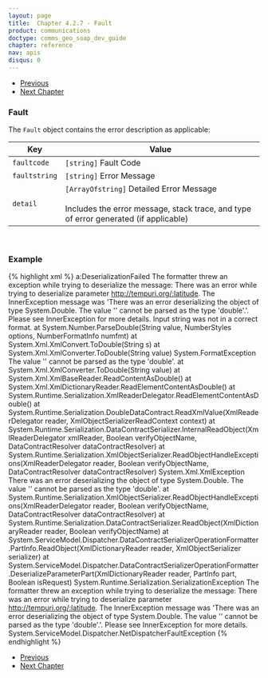 ```yaml
---
layout: page
title:  Chapter 4.2.7 - Fault
product: communications
doctype: comms_geo_soap_dev_guide
chapter: reference
nav: apis
disqus: 0
---
```


<ul class="pager">
  <li class="previous"><a href="/communications/dev-guide_geo_soap/reference/get-server-time-response"><i class="glyphicon glyphicon-chevron-left"></i>Previous</a></li>
  <li class="next"><a href="/communications/dev-guide_geo_soap/geocode-offline/">Next Chapter<i class="glyphicon glyphicon-chevron-right"></i></a></li>
</ul>

<h3>Fault</h3>

The <code>Fault</code> object contains the error description as applicable:

<div class="mobile-table">
  <table class="styled-table">
    <thead>
      <tr>
        <th>Key</th>
        <th>Value</th>
      </tr>
    </thead>
    <tbody>
      <tr>
        <td><code>faultcode</code></td>
        <td><code>[string]</code> Fault Code</td>
      </tr>
      <tr>
        <td><code>faultstring</code></td>
        <td><code>[string]</code> Error Message</td>
      </tr>
      <tr>
        <td><code>detail</code></td>
        <td><code>[ArrayOfstring]</code> Detailed Error Message
        <br/><br/>
        Includes the error message, stack trace, and type of error generated (if applicable)</td>
      </tr>
    </tbody>
  </table>
</div>
<br/>

<h3>Example</h3>

{% highlight xml %}
<Fault>
  <faultcode xmlns:a="http://schemas.microsoft.com/net/2005/12/windowscommunicationfoundation/dispatcher">a:DeserializationFailed</faultcode>
  <faultstring xml:lang="en-US">The formatter threw an exception while trying to deserialize the message: There was an error while trying to deserialize parameter http://tempuri.org/:latitude. The InnerException message was 'There was an error deserializing the object of type System.Double. The value '' cannot be parsed as the type 'double'.'.  Please see InnerException for more details.</faultstring>
  <detail>
    <ExceptionDetail xmlns="http://schemas.datacontract.org/2004/07/System.ServiceModel" xmlns:i="http://www.w3.org/2001/XMLSchema-instance">
      <HelpLink i:nil="true"/>
      <InnerException>
        <HelpLink i:nil="true"/>
        <InnerException>
          <HelpLink i:nil="true"/>
          <InnerException>
            <HelpLink i:nil="true"/>
            <InnerException i:nil="true"/>
            <Message>Input string was not in a correct format.</Message>
            <StackTrace>at System.Number.ParseDouble(String value, NumberStyles options, NumberFormatInfo numfmt)
              at System.Xml.XmlConvert.ToDouble(String s)
              at System.Xml.XmlConverter.ToDouble(String value)</StackTrace>
            <Type>System.FormatException</Type>
          </InnerException>
          <Message>The value '' cannot be parsed as the type 'double'.</Message>
          <StackTrace>at System.Xml.XmlConverter.ToDouble(String value)
          at System.Xml.XmlBaseReader.ReadContentAsDouble()
          at System.Xml.XmlDictionaryReader.ReadElementContentAsDouble()
          at System.Runtime.Serialization.XmlReaderDelegator.ReadElementContentAsDouble()
          at System.Runtime.Serialization.DoubleDataContract.ReadXmlValue(XmlReaderDelegator reader, XmlObjectSerializerReadContext context)
          at System.Runtime.Serialization.DataContractSerializer.InternalReadObject(XmlReaderDelegator xmlReader, Boolean verifyObjectName, DataContractResolver dataContractResolver)
          at System.Runtime.Serialization.XmlObjectSerializer.ReadObjectHandleExceptions(XmlReaderDelegator reader, Boolean verifyObjectName, DataContractResolver dataContractResolver)</StackTrace>
          <Type>System.Xml.XmlException</Type>
        </InnerException>
        <Message>There was an error deserializing the object of type System.Double. The value '' cannot be parsed as the type 'double'.</Message>
        <StackTrace>at System.Runtime.Serialization.XmlObjectSerializer.ReadObjectHandleExceptions(XmlReaderDelegator reader, Boolean verifyObjectName, DataContractResolver dataContractResolver)
        at System.Runtime.Serialization.DataContractSerializer.ReadObject(XmlDictionaryReader reader, Boolean verifyObjectName)
        at System.ServiceModel.Dispatcher.DataContractSerializerOperationFormatter.PartInfo.ReadObject(XmlDictionaryReader reader, XmlObjectSerializer serializer)
        at System.ServiceModel.Dispatcher.DataContractSerializerOperationFormatter.DeserializeParameterPart(XmlDictionaryReader reader, PartInfo part, Boolean isRequest)</StackTrace>
        <Type>System.Runtime.Serialization.SerializationException</Type>
      </InnerException>
      <Message>The formatter threw an exception while trying to deserialize the message: There was an error while trying to deserialize parameter http://tempuri.org/:latitude. The InnerException message was 'There was an error deserializing the object of type System.Double. The value '' cannot be parsed as the type 'double'.'.  Please see InnerException for more details.</Message>
      <StackTrace><![CDATA[at System.ServiceModel.Dispatcher.DataContractSerializerOperationFormatter.DeserializeParameterPart(XmlDictionaryReader reader, PartInfo part, Boolean isRequest)
      at System.ServiceModel.Dispatcher.DataContractSerializerOperationFormatter.DeserializeParameter(XmlDictionaryReader reader, PartInfo part, Boolean isRequest)
      at System.ServiceModel.Dispatcher.DataContractSerializerOperationFormatter.DeserializeParameters(XmlDictionaryReader reader, PartInfo[] parts, Object[] parameters, Boolean isRequest)
      at System.ServiceModel.Dispatcher.DataContractSerializerOperationFormatter.DeserializeBody(XmlDictionaryReader reader, MessageVersion version, String action, MessageDescription messageDescription, Object[] parameters, Boolean isRequest)
      at System.ServiceModel.Dispatcher.OperationFormatter.DeserializeBodyContents(Message message, Object[] parameters, Boolean isRequest)
      at System.ServiceModel.Dispatcher.OperationFormatter.DeserializeRequest(Message message, Object[] parameters)
      at System.ServiceModel.Dispatcher.DispatchOperationRuntime.DeserializeInputs(MessageRpc& rpc)
      at System.ServiceModel.Dispatcher.DispatchOperationRuntime.InvokeBegin(MessageRpc& rpc)
      at System.ServiceModel.Dispatcher.ImmutableDispatchRuntime.ProcessMessage5(MessageRpc& rpc)
      at System.ServiceModel.Dispatcher.ImmutableDispatchRuntime.ProcessMessage41(MessageRpc& rpc)
      at System.ServiceModel.Dispatcher.ImmutableDispatchRuntime.ProcessMessage4(MessageRpc& rpc)
      at System.ServiceModel.Dispatcher.ImmutableDispatchRuntime.ProcessMessage31(MessageRpc& rpc)
      at System.ServiceModel.Dispatcher.ImmutableDispatchRuntime.ProcessMessage3(MessageRpc& rpc)
      at System.ServiceModel.Dispatcher.ImmutableDispatchRuntime.ProcessMessage2(MessageRpc& rpc)
      at System.ServiceModel.Dispatcher.ImmutableDispatchRuntime.ProcessMessage11(MessageRpc& rpc)
      at System.ServiceModel.Dispatcher.ImmutableDispatchRuntime.ProcessMessage1(MessageRpc& rpc)
      at System.ServiceModel.Dispatcher.MessageRpc.Process(Boolean isOperationContextSet)]]></StackTrace>
      <Type>System.ServiceModel.Dispatcher.NetDispatcherFaultException</Type>
    </ExceptionDetail>
  </detail>
</Fault>
{% endhighlight %}

<ul class="pager">
  <li class="previous"><a href="/communications/dev-guide_geo_soap/reference/get-server-time-response"><i class="glyphicon glyphicon-chevron-left"></i>Previous</a></li>
  <li class="next"><a href="/communications/dev-guide_geo_soap/geocode-offline/">Next Chapter<i class="glyphicon glyphicon-chevron-right"></i></a></li>
</ul>